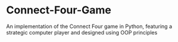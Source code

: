 # Connect-Four-Game
An implementation of the Connect Four game in Python, featuring a strategic computer player and designed using OOP principles
